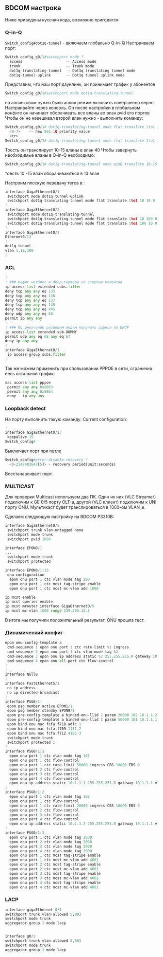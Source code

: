 BDCOM настрока 
----


Ниже приведены кусочки кода, возможно пригодится
### Q-in-Q

`Switch_config#dot1q-tunnel` - включаем глобально Q-in-Q
Настраиваем порт:
```python
Switch_config_g0/1#switchport mode ?
  access                    -- Access mode
  trunk                     -- Trunk mode
  dot1q-translating-tunnel  -- Dot1q translating tunnel mode
  dot1q-tunnel-uplink       -- Dot1q tunnel uplink mode
```
Представим, что наш порт даунлинк, он принимает трафик у абонентов
```python
Switch_config_g0/1#switchport mode dot1q-translating-tunnel
```
на аплинковом нужно было аплик режим включить совершенно верно
Настраивайте через консоль.
Он после настройки в глобальном конфиге он начинает оборачивать все вланы во влан pvid его портов
Чтобы он не навешивал второй влан нужно - выполнить команду:
```python
Switch_config_g0/1# dot1q-translating-tunnel mode flat translate 1to1 10-15 40 ?
  <0-7>    -- new 802.1Q priority value
  <cr>
Switch_config_g0/1# dot1q-translating-tunnel mode flat translate 1to1 10-15 40
```
Тоесть он транслирует 10-15 вланы в влан 40
Чтобы завернуть необходимые вланы в Q-in-Q необходимо:
```python
Switch_config_g0/1# dot1q-translating-tunnel mode qinQ translate 10-15  10
```
тоесть  10 -15 влан оборачиваються в 10 влан

Настроим плоскую передачу тегов в :
```python
interface GigaEthernet0/1
 switchport mode dot1q-tunnel-uplink
 switchport dot1q-translating-tunnel mode flat translate 1to1 10 10 0
!
interface GigaEthernet0/2
 switchport mode dot1q-translating-tunnel
 switchport dot1q-translating-tunnel mode flat translate 1to1 10 100 0
 switchport dot1q-translating-tunnel mode flat translate 1to1 100 10 0
!
interface GigaEthernet0/3
Ethernet0/13
!
dot1q-tunnel
vlan 1,10,100
!

```



### ACL
```python
!
! ### Нафиг нетбиос и dhcp-серверы со стороны клиентов
ip access-list extended subs.filter
deny tcp any any eq 135
deny tcp any any eq 136
deny tcp any any eq 137
deny tcp any any eq 138
deny tcp any any eq 445
deny udp any any eq 68
permit ip any any
!
! ### По умолчанию разрешим людям получать адреса по DHCP
ip access-list extended sub-DUMMY
permit udp any eq 68 any eq 67
deny ip any any
!
interface GigaEthernet0/1
 ip access-group subs.filter
!
```
Так же можем применить при  спользовании PPPOE в сети, ограничив весь остальной трафик:

```python
mac access-list pppoe
 permit any any 0x8863
 permit any any 0x8864
 deny   ip any any
```

### Loopback detect

На порту выполнить такую команду:
Current configuration:
```python
!
interface GigaEthernet0/23
 keepalive 15
Switch_config#
```
Выключает порт при петле

```python
Switch_config#error-disable-recovery ?
  <0-2147483647[5]> - recovery period(unit:seconds)
```
Восстанавливает порт.

### MULTICAST
Для проверки Multicast используем два ПК. Один их них (VLC Streamer) подключим к GE 0/5 порту OLT-а, другой (VLC клиент) подключим к UNI порту ONU. Мультикаст будет  транслироваться в 1000-ом VLAN_е.

Сделаем следующую настройку на BDCOM P3310B:
```python
interface GigaEthernet0/5
 switchport trunk vlan-untagged none
 switchport mode trunk
 switchport pvid 1000

interface EPON0/1
...
 switchport mode trunk
 switchport protected

interface EPON0/1:13
 onu-configuration
  epon onu port 1 ctc vlan mode tag 200
  epon onu port 1 ctc mcst tag-stripe enable
  epon onu port 1 ctc mcst mc-vlan add 1000

ip mcst enable
ip mcst querier enable
ip mcst mrouter interface GigaEthernet0/5
ip mcst mc-vlan 1000 range 239.255.12.1
```

В итоге мы получили положительный результат, ONU прошла тест.

### Динамический конфиг

```python
epon onu-config-template a
 cmd-sequence 1 epon onu port 1 ctc rate-limit %1 ingress
 cmd-sequence 2 epon onu port 1 ctc vlan mode tag %2
 cmd-sequence 3 epon onu ip address static %3 255.255.255.0 gateway 10.1.1.1 vlan 1
 cmd-sequence 4 epon onu all-port ctc flow-control
!
!
interface Null0
!
interface FastEthernet5/1
 no ip address
 no ip directed-broadcast
!
interface PSG0/1
 epon psg member active EPON1/1
 epon psg member standby EPON9/1
 epon pre-config-template a binded-onu-llid 2 param 20000 102 10.1.1.2
 epon pre-config-template a binded-onu-llid 1 param 50000 101 10.1.1.1
 epon bind-onu mac fcfa.f718.adfc 1
 epon bind-onu mac fcfa.f709.1111 2
 epon bind-onu mac fcfa.f712.4185 3
 switchport mode trunk
 switchport protected 1
!
interface PSG0/1:1
  epon onu port 1 ctc vlan mode tag 101
  epon onu port 1 ctc flow-control
  epon onu port 1 ctc rate-limit 50000 ingress CBS 10000 EBS 0
  epon onu port 2 ctc flow-control
  epon onu port 3 ctc flow-control
  epon onu port 4 ctc flow-control
  epon onu ip address static 10.1.1.1 255.255.255.0 gateway 10.1.1.1 vlan 1
!
interface PSG0/1:2
  epon onu port 1 ctc vlan mode tag 102
  epon onu port 1 ctc flow-control
  epon onu port 1 ctc rate-limit 20000 ingress CBS 10000 EBS 0
  epon onu port 2 ctc flow-control
  epon onu port 3 ctc flow-control
  epon onu port 4 ctc flow-control
  epon onu ip address static 10.1.1.2 255.255.255.0 gateway 10.1.1.1 vlan 1
!
interface PSG0/1:3
  epon onu port 1 ctc vlan mode tag 2000
  epon onu port 2 ctc vlan mode tag 2000
  epon onu port 3 ctc vlan mode tag 2000
  epon onu port 4 ctc vlan mode tag 2000
  epon onu port 1 ctc mcst tag-stripe enable
  epon onu port 1 ctc mcst mc-vlan add 4001
  epon onu port 2 ctc mcst tag-stripe enable
  epon onu port 2 ctc mcst mc-vlan add 4001
  epon onu port 3 ctc mcst tag-stripe enable
  epon onu port 3 ctc mcst mc-vlan add 4001
  epon onu port 4 ctc mcst tag-stripe enable
  epon onu port 4 ctc mcst mc-vlan add 4001

```



### LACP

```python
interface gigaEthernet 0/1
switchport trunk vlan-allowed 5,983
switchport mode trunk
aggregator-group 1 mode lacp


interface g0/2
switchport trunk vlan-allowed 5,983
switchport mode trunk
aggregator-group 1 mode lacp
```
